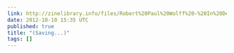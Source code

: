 ```yaml
---
link: http://zinelibrary.info/files/Robert%20Paul%20Wolff%20-%20In%20Defense%20of%20Anarchism.pdf
date: 2012-10-10 15:35 UTC
published: true
title: "(Saving...)"
tags: []
---
```



